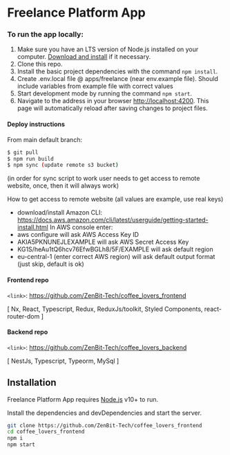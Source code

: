 # Freelance Platform App

### To run the app locally:

1. Make sure you have an LTS version of Node.js installed on your computer.
   [Download and install](https://nodejs.org/en/) if it necessary.
2. Clone this repo.
3. Install the basic project dependencies with the command `npm install`.
4. Create .env.local file @ apps/freelance (near env.example file). Should include variables from example file with correct values
5. Start development mode by running the command `npm start`.
6. Navigate to the address in your browser
   [http://localhost:4200](http://localhost:4200). This page will automatically
   reload after saving changes to project files.

#### Deploy instructions

From main default branch:

```bash
$ git pull
$ npm run build
$ npm sync (update remote s3 bucket)
```

(in order for sync script to work user needs to get access to remote website, once, then it will always work)

How to get access to remote website (all values are example, use real keys)

- download/install Amazon CLI: https://docs.aws.amazon.com/cli/latest/userguide/getting-started-install.html
  In AWS console enter:
- aws configure
  will ask AWS Access Key ID
- AKIA5PKNUNEJLEXAMPLE
  will ask AWS Secret Access Key
- KG1S/heAu1tQ6hcv76EfwBGLh8/5F/EXAMPLE
  will ask default region
- eu-central-1 (enter correct AWS region)
  will ask default output format (just skip, default is ok)

#### Frontend repo

`<link>`: https://github.com/ZenBit-Tech/coffee_lovers_frontend

[ Nx, React, Typescript, Redux, ReduxJs/toolkit, Styled Components,
react-router-dom ]

#### Backend repo

`<link>`: <https://github.com/ZenBit-Tech/coffee_lovers_backend>

[ NestJs, Typescript, Typeorm, MySql ]

## Installation

Freelance Platform App requires [Node.js](https://nodejs.org/) v10+ to run.

Install the dependencies and devDependencies and start the server.

```sh
git clone https://github.com/ZenBit-Tech/coffee_lovers_frontend
cd coffee_lovers_frontend
npm i
npm start
```
